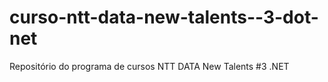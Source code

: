 # curso-ntt-data-new-talents--3-dot-net
Repositório do programa de cursos NTT DATA New Talents #3 .NET
